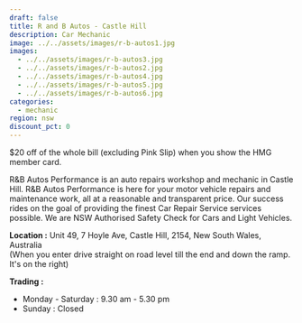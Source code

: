 ```yaml
---
draft: false
title: R and B Autos - Castle Hill
description: Car Mechanic
image: ../../assets/images/r-b-autos1.jpg
images:
  - ../../assets/images/r-b-autos3.jpg
  - ../../assets/images/r-b-autos2.jpg
  - ../../assets/images/r-b-autos4.jpg
  - ../../assets/images/r-b-autos5.jpg
  - ../../assets/images/r-b-autos6.jpg
categories:
  - mechanic
region: nsw
discount_pct: 0
---
```


$20 off of the whole bill (excluding Pink Slip) when you show the HMG member card.

R&B Autos Performance is an auto repairs workshop and mechanic in Castle Hill. R&B Autos Performance is here for your motor vehicle repairs and maintenance work, all at a reasonable and transparent price. Our success rides on the goal of providing the finest Car Repair Service services possible. We are NSW Authorised Safety Check for Cars and Light Vehicles.

**Location :** Unit 49, 7 Hoyle Ave, Castle Hill, 2154, New South Wales, Australia\
(When you enter drive straight on road level till the end and down the ramp. It's on the right)

**Trading :**

- Monday - Saturday : 9.30 am - 5.30 pm
- Sunday : Closed
